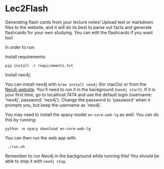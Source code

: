 # Lec2Flash

Generating flash cards from your lecture notes! Upload text or markdown files to the website, and it will do its best to parse out facts and generate flashcards for your own studying. You can edit the flashcards if you want too!

In order to run:

Install requirements:

```
pip install -r requirements.txt
```

Install neo4j:

You can install neo4j with ```brew install neo4j``` (for macOs) or from the [Neo4j website](https://neo4j.com/). You'll need to run it in the background (```neo4j start```). If it is your first time, go to localhost:7474 and use the default login (username: 'neo4j', password: 'neo4j'). Change the password to 'password' when it prompts you, but keep the username as 'neo4j'.

You may need to install the spacy model ```en-core-web-lg``` as well. You can do this by running: 

```
python -m spacy download en-core-web-lg
```

You can then run the web app with:

``` ./run.sh```

Remember to run Neo4j in the background while running this! You should be able to stop it with ```neo4j stop```.
